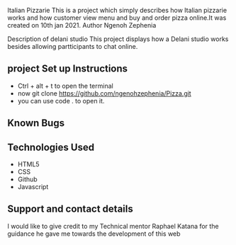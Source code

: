 Italian Pizzarie
This is a project which simply describes how Italian pizzarie works and how customer view menu and buy and order pizza online.It was created on 10th jan 2021.
Author
Ngenoh Zephenia

Description of delani studio
This project displays how a Delani studio works besides allowing partticipants to chat online.


## project Set up Instructions
* Ctrl + alt + t to open the terminal
* now git clone  https://github.com/ngenohzephenia/Pizza.git
* you can use code . to open it.
## Known Bugs
## Technologies Used
* HTML5
* CSS
* Github
* Javascript
## Support and contact details
I would like to give credit to my Technical mentor Raphael Katana for the guidance he gave me towards the development of this web